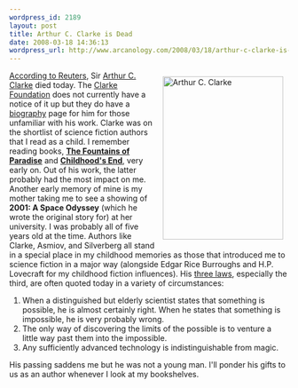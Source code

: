 ```yaml
--- 
wordpress_id: 2189
layout: post
title: Arthur C. Clarke is Dead
date: 2008-03-18 14:36:13
wordpress_url: http://www.arcanology.com/2008/03/18/arthur-c-clarke-is-dead/
---
```

<a href="http://www.flickr.com/photos/albill/2343488115/" title="Arthur C. Clarke by albill, on Flickr"><img align="right" border="0" hspace="10" vspace="10" src="http://farm3.static.flickr.com/2345/2343488115_fae1d0864b_o.jpg" width="217" height="294" alt="Arthur C. Clarke" /></a> <a href="http://ap.google.com/article/ALeqM5ijDA5bgxiHlTvS_r-SSjskS1Tq1wD8VG3BKO4">According to Reuters</a>, Sir <a href="http://en.wikipedia.org/wiki/Arthur_C._Clarke">Arthur C. Clarke</a> died today. The <a href="http://www.clarkefoundation.org">Clarke Foundation</a> does not currently have a notice of it up but they do have a <a href="http://www.clarkefoundation.org/acc/biography.php">biography</a> page for him for those unfamiliar with his work. Clarke was on the shortlist of science fiction authors that I read as a child. I remember reading books, <a href="http://www.amazon.com/Fountains-Paradise-Arthur-C-Clarke/dp/0446677949"><strong>The Fountains of Paradise</strong></a> and <a href="http://www.amazon.com/Childhoods-End-Arthur-C-Clarke/dp/0345347951"><strong>Childhood's End</strong></a>, very early on. Out of his work, the latter probably had the most impact on me. Another early memory of mine is my mother taking me to see a showing of <strong>2001: A Space Odyssey</strong> (which he wrote the original story for) at her university. I was probably all of five years old at the time. Authors like Clarke, Asmiov, and Silverberg all stand in a special place in my childhood memories as those that introduced me to science fiction in a major way (alongside Edgar Rice Burroughs and H.P. Lovecraft for my childhood fiction influences). His <a href="http://en.wikipedia.org/wiki/Clarke%27s_three_laws">three laws</a>, especially the third, are often quoted today in a variety of circumstances: <ol>
                                                                                                                                                                                                                                                                                                                                                                                                                                                                                                                                                                                                                                                                                                                                                                                                                                                                                                    <li>
                                                                                                                                                                                                                                                                                                                                                                                                                                                                                                                                                                                                                                                                                                                                                                                                                                                                                                      When a distinguished but elderly scientist states that something is possible, he is almost certainly right. When he states that something is impossible, he is very probably wrong.
                                                                                                                                                                                                                                                                                                                                                                                                                                                                                                                                                                                                                                                                                                                                                                                                                                                                                                    </li>
                                                                                                                                                                                                                                                                                                                                                                                                                                                                                                                                                                                                                                                                                                                                                                                                                                                                                                    <li>
                                                                                                                                                                                                                                                                                                                                                                                                                                                                                                                                                                                                                                                                                                                                                                                                                                                                                                      The only way of discovering the limits of the possible is to venture a little way past them into the impossible.
                                                                                                                                                                                                                                                                                                                                                                                                                                                                                                                                                                                                                                                                                                                                                                                                                                                                                                    </li>
                                                                                                                                                                                                                                                                                                                                                                                                                                                                                                                                                                                                                                                                                                                                                                                                                                                                                                    <li>
                                                                                                                                                                                                                                                                                                                                                                                                                                                                                                                                                                                                                                                                                                                                                                                                                                                                                                      Any sufficiently advanced technology is indistinguishable from magic.</ol> His passing saddens me but he was not a young man. I'll ponder his gifts to us as an author whenever I look at my bookshelves.